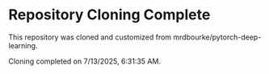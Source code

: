 # Repository Cloning Complete

This repository was cloned and customized from mrdbourke/pytorch-deep-learning.

Cloning completed on 7/13/2025, 6:31:35 AM.